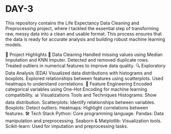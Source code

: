 # DAY-3
This repository contains the Life Expectancy Data Cleaning and Preprocessing project, where I tackled the essential step of transforming raw, messy data into a clean and usable format. This process ensures that the data is ready for accurate analysis and building robust machine learning models.

🚀 Project Highlights
🧹 Data Cleaning
Handled missing values using Median Imputation and KNN Imputer.
Detected and removed duplicate rows.
Treated outliers in numerical features to improve data quality.
🔍 Exploratory Data Analysis (EDA)
Visualized data distributions with histograms and boxplots.
Explored relationships between features using scatterplots.
Used heatmaps to understand correlations.
🔄 Feature Engineering
Encoded categorical variables using One-Hot Encoding for machine learning compatibility.
📊 Visualizations
Tools and Techniques
Histograms: Show data distribution.
Scatterplots: Identify relationships between variables.
Boxplots: Detect outliers.
Heatmaps: Highlight correlations between features.
🛠️ Tech Stack
Python: Core programming language.
Pandas: Data manipulation and preprocessing.
Seaborn & Matplotlib: Visualization tools.
Scikit-learn: Used for imputation and preprocessing tasks.

